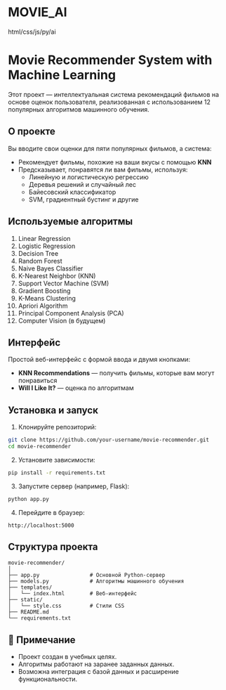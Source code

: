 # MOVIE_AI
html/css/js/py/ai

# Movie Recommender System with Machine Learning

Этот проект — интеллектуальная система рекомендаций фильмов на основе оценок пользователя, реализованная с использованием 12 популярных алгоритмов машинного обучения.

##  О проекте

Вы вводите свои оценки для пяти популярных фильмов, а система:

- Рекомендует фильмы, похожие на ваши вкусы с помощью **KNN**
- Предсказывает, понравятся ли вам фильмы, используя:
  -  Линейную и логистическую регрессию
  -  Деревья решений и случайный лес
  -  Байесовский классификатор
  -  SVM, градиентный бустинг и другие

## Используемые алгоритмы

1. Linear Regression  
2. Logistic Regression  
3. Decision Tree  
4. Random Forest  
5. Naive Bayes Classifier  
6. K-Nearest Neighbor (KNN)  
7. Support Vector Machine (SVM)  
8. Gradient Boosting  
9. K-Means Clustering  
10. Apriori Algorithm  
11. Principal Component Analysis (PCA)  
12. Computer Vision (в будущем)

##  Интерфейс

Простой веб-интерфейс с формой ввода и двумя кнопками:
- **KNN Recommendations** — получить фильмы, которые вам могут понравиться
- **Will I Like It?** — оценка по алгоритмам

##  Установка и запуск

1. Клонируйте репозиторий:

```bash
git clone https://github.com/your-username/movie-recommender.git
cd movie-recommender
````

2. Установите зависимости:

```bash
pip install -r requirements.txt
```

3. Запустите сервер (например, Flask):

```bash
python app.py
```

4. Перейдите в браузер:

```
http://localhost:5000
```

##  Структура проекта

```
movie-recommender/
│
├── app.py                # Основной Python-сервер
├── models.py             # Алгоритмы машинного обучения
├── templates/
│   └── index.html        # Веб-интерфейс
├── static/
│   └── style.css         # Стили CSS
├── README.md
└── requirements.txt
```

## 📌 Примечание

* Проект создан в учебных целях.
* Алгоритмы работают на заранее заданных данных.
* Возможна интеграция с базой данных и расширение функциональности.


